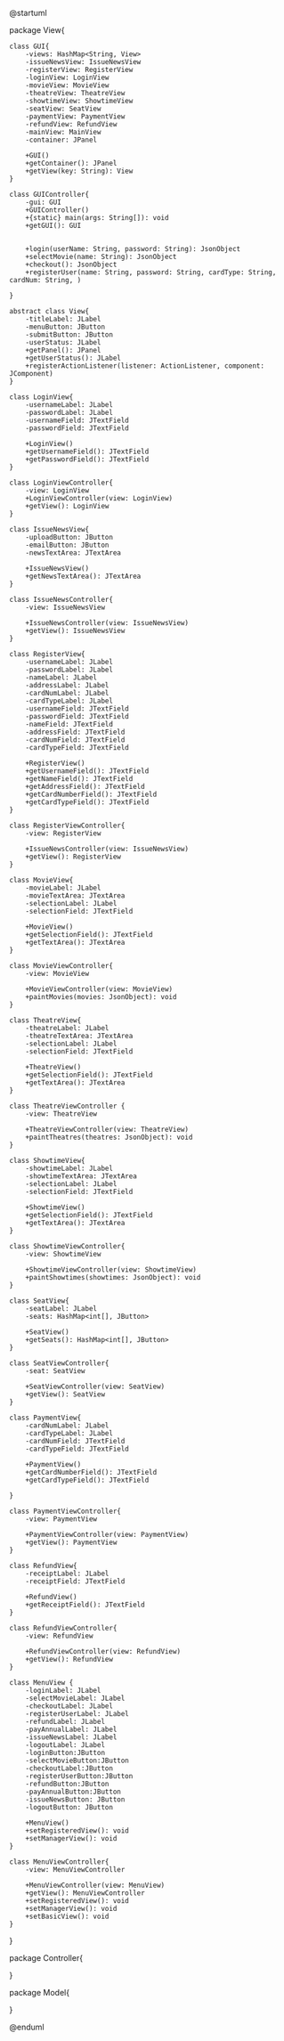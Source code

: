 @startuml


package View{

    class GUI{
        -views: HashMap<String, View>
        -issueNewsView: IssueNewsView
        -registerView: RegisterView
        -loginView: LoginView
        -movieView: MovieView
        -theatreView: TheatreView
        -showtimeView: ShowtimeView
        -seatView: SeatView
        -paymentView: PaymentView
        -refundView: RefundView
        -mainView: MainView
        -container: JPanel

        +GUI()
        +getContainer(): JPanel
        +getView(key: String): View 
    }

    class GUIController{
        -gui: GUI
        +GUIController()
        +{static} main(args: String[]): void
        +getGUI(): GUI


        +login(userName: String, password: String): JsonObject
        +selectMovie(name: String): JsonObject
        +checkout(): JsonObject
        +registerUser(name: String, password: String, cardType: String, cardNum: String, ) 

    }

    abstract class View{
        -titleLabel: JLabel
        -menuButton: JButton
        -submitButton: JButton
        -userStatus: JLabel
        +getPanel(): JPanel
        +getUserStatus(): JLabel
        +registerActionListener(listener: ActionListener, component: JComponent)
    }

    class LoginView{
        -usernameLabel: JLabel
        -passwordLabel: JLabel
        -usernameField: JTextField
        -passwordField: JTextField

        +LoginView()
        +getUsernameField(): JTextField
        +getPasswordField(): JTextField
    }

    class LoginViewController{
        -view: LoginView
        +LoginViewController(view: LoginView)
        +getView(): LoginView
    }

    class IssueNewsView{
        -uploadButton: JButton
        -emailButton: JButton
        -newsTextArea: JTextArea

        +IssueNewsView()
        +getNewsTextArea(): JTextArea
    }

    class IssueNewsController{
        -view: IssueNewsView

        +IssueNewsController(view: IssueNewsView)
        +getView(): IssueNewsView
    }

    class RegisterView{
        -usernameLabel: JLabel
        -passwordLabel: JLabel
        -nameLabel: JLabel
        -addressLabel: JLabel
        -cardNumLabel: JLabel
        -cardTypeLabel: JLabel
        -usernameField: JTextField
        -passwordField: JTextField
        -nameField: JTextField
        -addressField: JTextField
        -cardNumField: JTextField
        -cardTypeField: JTextField

        +RegisterView()
        +getUsernameField(): JTextField
        +getNameField(): JTextField
        +getAddressField(): JTextField
        +getCardNumberField(): JTextField
        +getCardTypeField(): JTextField
    }

    class RegisterViewController{
        -view: RegisterView

        +IssueNewsController(view: IssueNewsView)
        +getView(): RegisterView      
    }

    class MovieView{
        -movieLabel: JLabel
        -movieTextArea: JTextArea
        -selectionLabel: JLabel
        -selectionField: JTextField

        +MovieView()
        +getSelectionField(): JTextField
        +getTextArea(): JTextArea
    }

    class MovieViewController{
        -view: MovieView
        
        +MovieViewController(view: MovieView)
        +paintMovies(movies: JsonObject): void
    }

    class TheatreView{
        -theatreLabel: JLabel
        -theatreTextArea: JTextArea
        -selectionLabel: JLabel
        -selectionField: JTextField

        +TheatreView()
        +getSelectionField(): JTextField
        +getTextArea(): JTextArea
    }

    class TheatreViewController {
        -view: TheatreView

        +TheatreViewController(view: TheatreView)
        +paintTheatres(theatres: JsonObject): void
    }

    class ShowtimeView{
        -showtimeLabel: JLabel
        -showtimeTextArea: JTextArea
        -selectionLabel: JLabel
        -selectionField: JTextField

        +ShowtimeView()
        +getSelectionField(): JTextField
        +getTextArea(): JTextArea
    }

    class ShowtimeViewController{
        -view: ShowtimeView

        +ShowtimeViewController(view: ShowtimeView)
        +paintShowtimes(showtimes: JsonObject): void
    }

    class SeatView{
        -seatLabel: JLabel
        -seats: HashMap<int[], JButton>

        +SeatView()
        +getSeats(): HashMap<int[], JButton>
    }

    class SeatViewController{
        -seat: SeatView
        
        +SeatViewController(view: SeatView)
        +getView(): SeatView
    }

    class PaymentView{
        -cardNumLabel: JLabel
        -cardTypeLabel: JLabel
        -cardNumField: JTextField
        -cardTypeField: JTextField

        +PaymentView()
        +getCardNumberField(): JTextField
        +getCardTypeField(): JTextField

    }

    class PaymentViewController{
        -view: PaymentView

        +PaymentViewController(view: PaymentView)
        +getView(): PaymentView
    }

    class RefundView{
        -receiptLabel: JLabel
        -receiptField: JTextField

        +RefundView()
        +getReceiptField(): JTextField
    }

    class RefundViewController{
        -view: RefundView

        +RefundViewController(view: RefundView)
        +getView(): RefundView
    }

    class MenuView {
        -loginLabel: JLabel
        -selectMovieLabel: JLabel
        -checkoutLabel: JLabel
        -registerUserLabel: JLabel
        -refundLabel: JLabel
        -payAnnualLabel: JLabel
        -issueNewsLabel: JLabel
        -logoutLabel: JLabel
        -loginButton:JButton
        -selectMovieButton:JButton
        -checkoutLabel:JButton
        -registerUserButton:JButton
        -refundButton:JButton
        -payAnnualButton:JButton
        -issueNewsButton: JButton
        -logoutButton: JButton

        +MenuView()
        +setRegisteredView(): void
        +setManagerView(): void
    }

    class MenuViewController{
        -view: MenuViewController
        
        +MenuViewController(view: MenuView)
        +getView(): MenuViewController
        +setRegisteredView(): void
        +setManagerView(): void
        +setBasicView(): void
    }





}

package Controller{

}

package Model{

}

@enduml